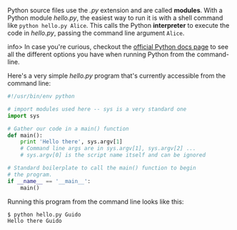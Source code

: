 Python source files use the _.py_ extension and are called **modules**. With a Python module *hello.py*, the easiest way to run it is with a shell command like `python hello.py Alice`. This calls the Python **interpreter** to execute the code in *hello.py*, passing the command line argument `Alice`. 

info> In case you're curious, checkout the [official Python docs page](http://docs.python.org/using/cmdline) to see all the different options you have when running Python from the command-line. 

Here's a very simple *hello.py* program that's currently accessible from the command line:
    
```python    
#!/usr/bin/env python

# import modules used here -- sys is a very standard one
import sys

# Gather our code in a main() function
def main():
    print 'Hello there', sys.argv[1]
    # Command line args are in sys.argv[1], sys.argv[2] ...
    # sys.argv[0] is the script name itself and can be ignored

# Standard boilerplate to call the main() function to begin
# the program.
if __name__ == '__main__':
    main()
```

Running this program from the command line looks like this:
    
```bash    
$ python hello.py Guido
Hello there Guido
```

